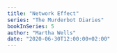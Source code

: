 ```yaml
---
title: "Network Effect"
series: "The Murderbot Diaries"
bookInSeries: 5
author: "Martha Wells"
date: "2020-06-30T12:00:00+02:00"
---
```

